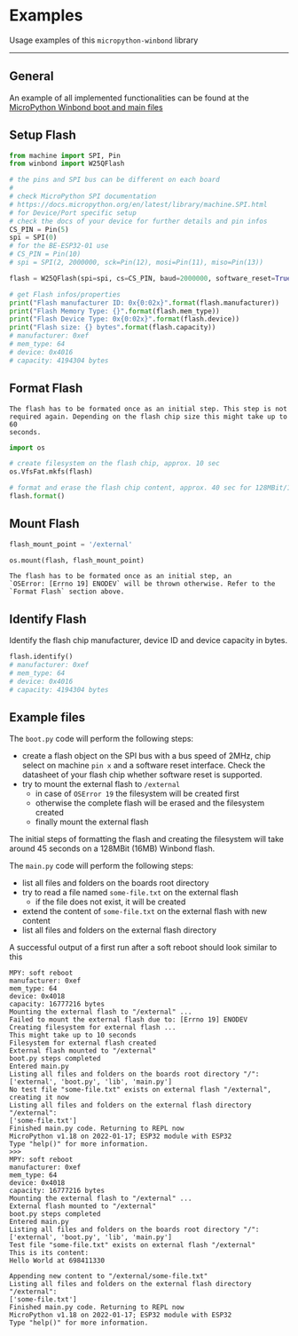 # Examples

Usage examples of this `micropython-winbond` library

---------------

## General

An example of all implemented functionalities can be found at the
[MicroPython Winbond boot and main files][ref-micropython-winbond-root]

## Setup Flash

```python
from machine import SPI, Pin
from winbond import W25QFlash

# the pins and SPI bus can be different on each board
#
# check MicroPython SPI documentation
# https://docs.micropython.org/en/latest/library/machine.SPI.html
# for Device/Port specific setup
# check the docs of your device for further details and pin infos
CS_PIN = Pin(5)
spi = SPI(0)
# for the BE-ESP32-01 use
# CS_PIN = Pin(10)
# spi = SPI(2, 2000000, sck=Pin(12), mosi=Pin(11), miso=Pin(13))

flash = W25QFlash(spi=spi, cs=CS_PIN, baud=2000000, software_reset=True)

# get Flash infos/properties
print("Flash manufacturer ID: 0x{0:02x}".format(flash.manufacturer))
print("Flash Memory Type: {}".format(flash.mem_type))
print("Flash Device Type: 0x{0:02x}".format(flash.device))
print("Flash size: {} bytes".format(flash.capacity))
# manufacturer: 0xef
# mem_type: 64
# device: 0x4016
# capacity: 4194304 bytes
```

## Format Flash

```{note}
The flash has to be formated once as an initial step. This step is not
required again. Depending on the flash chip size this might take up to 60
seconds.
```

```python
import os

# create filesystem on the flash chip, approx. 10 sec
os.VfsFat.mkfs(flash)

# format and erase the flash chip content, approx. 40 sec for 128MBit/16MB
flash.format()
```

## Mount Flash

```python
flash_mount_point = '/external'

os.mount(flash, flash_mount_point)
```

```{note}
The flash has to be formated once as an initial step, an
`OSError: [Errno 19] ENODEV` will be thrown otherwise. Refer to the
`Format Flash` section above.
```

## Identify Flash

Identify the flash chip manufacturer, device ID and device capacity in bytes.

```python
flash.identify()
# manufacturer: 0xef
# mem_type: 64
# device: 0x4016
# capacity: 4194304 bytes
```

## Example files

The `boot.py` code will perform the following steps:

 * create a flash object on the SPI bus with a bus speed of 2MHz, chip select
   on machine `pin x` and a software reset interface. Check the datasheet of
   your flash chip whether software reset is supported.
 * try to mount the external flash to `/external`
 	 * in case of `OSError 19` the filesystem will be created first
 	 * otherwise the complete flash will be erased and the filesystem created
 	 * finally mount the external flash

The initial steps of formatting the flash and creating the filesystem will
take around 45 seconds on a 128MBit (16MB) Winbond flash.

The `main.py` code will perform the following steps:

 * list all files and folders on the boards root directory
 * try to read a file named `some-file.txt` on the external flash
 	 * if the file does not exist, it will be created
 * extend the content of `some-file.txt` on the external flash with new content
 * list all files and folders on the external flash directory

A successful output of a first run after a soft reboot should look similar to
this

```
MPY: soft reboot
manufacturer: 0xef
mem_type: 64
device: 0x4018
capacity: 16777216 bytes
Mounting the external flash to "/external" ...
Failed to mount the external flash due to: [Errno 19] ENODEV
Creating filesystem for external flash ...
This might take up to 10 seconds
Filesystem for external flash created
External flash mounted to "/external"
boot.py steps completed
Entered main.py
Listing all files and folders on the boards root directory "/":
['external', 'boot.py', 'lib', 'main.py']
No test file "some-file.txt" exists on external flash "/external", creating it now
Listing all files and folders on the external flash directory "/external":
['some-file.txt']
Finished main.py code. Returning to REPL now
MicroPython v1.18 on 2022-01-17; ESP32 module with ESP32
Type "help()" for more information.
>>>
MPY: soft reboot
manufacturer: 0xef
mem_type: 64
device: 0x4018
capacity: 16777216 bytes
Mounting the external flash to "/external" ...
External flash mounted to "/external"
boot.py steps completed
Entered main.py
Listing all files and folders on the boards root directory "/":
['external', 'boot.py', 'lib', 'main.py']
Test file "some-file.txt" exists on external flash "/external"
This is its content:
Hello World at 698411330

Appending new content to "/external/some-file.txt"
Listing all files and folders on the external flash directory "/external":
['some-file.txt']
Finished main.py code. Returning to REPL now
MicroPython v1.18 on 2022-01-17; ESP32 module with ESP32
Type "help()" for more information.
```

<!-- Links -->
[ref-micropython-winbond-root]: https://github.com/brainelectronics/micropython-winbond/tree/main/
